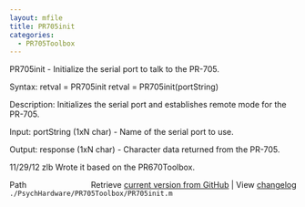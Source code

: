 ```yaml
---
layout: mfile
title: PR705init
categories:
  - PR705Toolbox
---
```


PR705init \- Initialize the serial port to talk to the PR\-705.

Syntax:
retval = PR705init
retval = PR705init\(portString\)

Description:
Initializes the serial port and establishes remote mode for the PR\-705.

Input:
portString \(1xN char\) \- Name of the serial port to use.

Output:
response \(1xN char\) \- Character data returned from the PR\-705.

11/29/12    zlb   Wrote it based on the PR670Toolbox.


<div class="code_header" style="text-align:right;">
  <span style="float:left;">Path&nbsp;&nbsp;</span> <span class="counter">Retrieve <a href=
  "https://raw.github.com/Psychtoolbox-3/Psychtoolbox-3/beta/./PsychHardware/PR705Toolbox/PR705init.m">current version from GitHub</a> | View <a href=
  "https://github.com/Psychtoolbox-3/Psychtoolbox-3/commits/beta/./PsychHardware/PR705Toolbox/PR705init.m">changelog</a></span>
</div>
<div class="code">
  <code>./PsychHardware/PR705Toolbox/PR705init.m</code>
</div>
